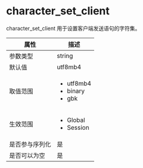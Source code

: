 character_set_client 
=========================================

character_set_client 用于设置客户端发送语句的字符集。


| **属性**  |                                                                       **描述**                                                                        |
|---------|-----------------------------------------------------------------------------------------------------------------------------------------------------|
| 参数类型    | string                                                                                                                                              |
| 默认值     | utf8mb4                                                                                                                                             |
| 取值范围    |  <ul><li> utf8mb4  </li><li>binary </li><li> gbk </li></ul>   |
| 生效范围    | <ul><li>Global</li><li>Session</li></ul>                                            |
| 是否参与序列化 | 是                                                                                                                                                   |
| 是否可以为空  | 是                                                                                                                                                   |



